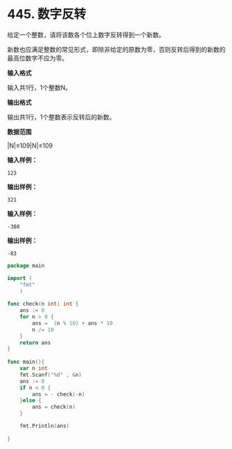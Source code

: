 # 445. 数字反转



给定一个整数，请将该数各个位上数字反转得到一个新数。

新数也应满足整数的常见形式，即除非给定的原数为零，否则反转后得到的新数的最高位数字不应为零。

**输入格式**

输入共1行，1个整数N。

**输出格式**

输出共1行，1个整数表示反转后的新数。

**数据范围**

\|N\|≤109\|N\|≤109

**输入样例：**

```text
123
```

**输出样例：**

```text
321
```

**输入样例：**

```text
-380
```

**输出样例：**

```text
-83
```

```go
package main 

import (
    "fmt"
    )
    
func check(n int) int {
    ans := 0 
    for n > 0 {
        ans =  (n % 10) + ans * 10
        n /= 10
    }
    return ans
}
    
func main(){
    var n int 
    fmt.Scanf("%d" , &n)
    ans := 0
    if n < 0 {
        ans = - check(-n)
    }else {
        ans = check(n)
    }

    fmt.Println(ans)
    
}
```

